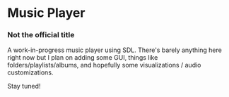 # Music Player
### Not the official title

A work-in-progress music player using SDL. There's barely anything here right now but I plan on adding some GUI, things like folders/playlists/albums, and hopefully some visualizations / audio customizations.

Stay tuned!